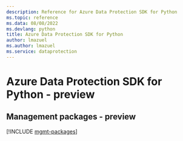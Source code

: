 ```yaml
---
description: Reference for Azure Data Protection SDK for Python
ms.topic: reference
ms.data: 08/08/2022
ms.devlang: python
title: Azure Data Protection SDK for Python
author: lmazuel
ms.author: lmazuel
ms.service: dataprotection
---
```

# Azure Data Protection SDK for Python - preview

## Management packages - preview
[!INCLUDE [mgmt-packages](data-protection-mgmt-index.md)]
